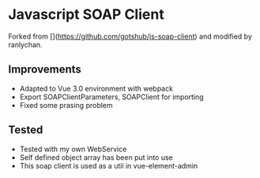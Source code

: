 Javascript SOAP Client
======================

Forked from [[](https://github.com/gotshub/js-soap-client)](https://github.com/gotshub/js-soap-client) and modified by ranlychan.

Improvements
------------

* Adapted to Vue 3.0 environment with webpack
* Export SOAPClientParameters, SOAPClient for importing
* Fixed some prasing problem

Tested
------

* Tested with my own WebService
* Self defined object array has been put into use
* This soap client is used as a util in vue-element-admin
